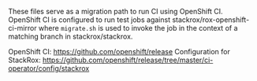 These files serve as a migration path to run CI using OpenShift CI. OpenShift CI
is configured to run test jobs against stackrox/rox-openshift-ci-mirror where
`migrate.sh` is used to invoke the job in the context of a matching branch in
stackrox/stackrox.

OpenShift CI: https://github.com/openshift/release
Configuration for StackRox: https://github.com/openshift/release/tree/master/ci-operator/config/stackrox
